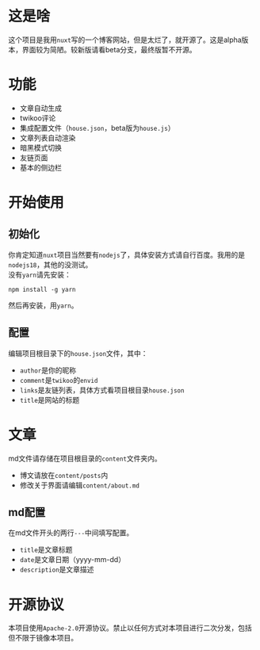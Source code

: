 # 这是啥
这个项目是我用`nuxt`写的一个博客网站，但是太烂了，就开源了。这是alpha版本，界面较为简陋。较新版请看beta分支，最终版暂不开源。
# 功能
- 文章自动生成
- twikoo评论
- 集成配置文件（`house.json`，beta版为`house.js`）
- 文章列表自动渲染
- 暗黑模式切换
- 友链页面
- 基本的侧边栏
# 开始使用
## 初始化
你肯定知道`nuxt`项目当然要有`nodejs`了，具体安装方式请自行百度。我用的是`nodejs18`，其他的没测试。<br>
没有`yarn`请先安装：
```
npm install -g yarn
```
然后再安装，用`yarn`。
## 配置
编辑项目根目录下的`house.json`文件，其中：
- `author`是你的昵称
- `comment`是`twikoo`的`envid`
- `links`是友链列表，具体方式看项目根目录`house.json`
- `title`是网站的标题
# 文章
md文件请存储在项目根目录的`content`文件夹内。
- 博文请放在`content/posts`内
- 修改关于界面请编辑`content/about.md`
## md配置
在md文件开头的两行`---`中间填写配置。
- `title`是文章标题
- `date`是文章日期（yyyy-mm-dd）
- `description`是文章描述
# 开源协议
本项目使用`Apache-2.0`开源协议。禁止以任何方式对本项目进行二次分发，包括但不限于镜像本项目。
